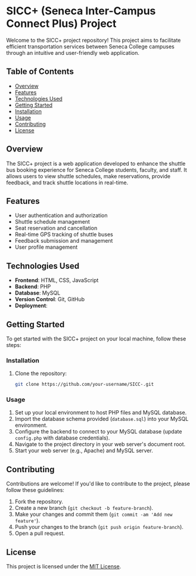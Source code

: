 # SICC+ (Seneca Inter-Campus Connect Plus) Project

Welcome to the SICC+ project repository! This project aims to facilitate efficient transportation services between Seneca College campuses through an intuitive and user-friendly web application.

## Table of Contents

- [Overview](#overview)
- [Features](#features)
- [Technologies Used](#technologies-used)
- [Getting Started](#getting-started)
- [Installation](#installation)
- [Usage](#usage)
- [Contributing](#contributing)
- [License](#license)

## Overview

The SICC+ project is a web application developed to enhance the shuttle bus booking experience for Seneca College students, faculty, and staff. It allows users to view shuttle schedules, make reservations, provide feedback, and track shuttle locations in real-time.

## Features

- User authentication and authorization
- Shuttle schedule management
- Seat reservation and cancellation
- Real-time GPS tracking of shuttle buses
- Feedback submission and management
- User profile management

## Technologies Used

- **Frontend**: HTML, CSS, JavaScript
- **Backend**: PHP
- **Database**: MySQL
- **Version Control**: Git, GitHub
- **Deployment**:

## Getting Started

To get started with the SICC+ project on your local machine, follow these steps:

### Installation

1. Clone the repository:

   ```bash
   git clone https://github.com/your-username/SICC-.git

### Usage

1. Set up your local environment to host PHP files and MySQL database.
2. Import the database schema provided (`database.sql`) into your MySQL environment.
3. Configure the backend to connect to your MySQL database (update `config.php` with database credentials).
4. Navigate to the project directory in your web server's document root.
5. Start your web server (e.g., Apache) and MySQL server.

## Contributing

Contributions are welcome! If you'd like to contribute to the project, please follow these guidelines:

1. Fork the repository.
2. Create a new branch (`git checkout -b feature-branch`).
3. Make your changes and commit them (`git commit -am 'Add new feature'`).
4. Push your changes to the branch (`git push origin feature-branch`).
5. Open a pull request.

## License

This project is licensed under the [MIT License](LICENSE).

